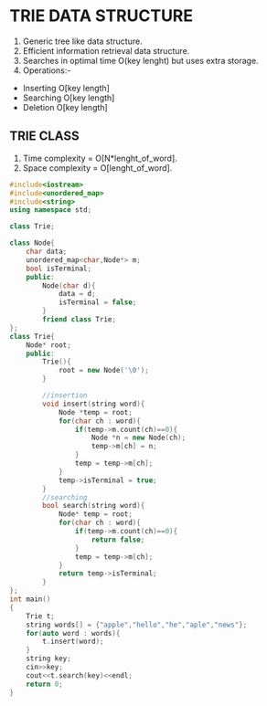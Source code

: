 # TRIE DATA STRUCTURE

1. Generic tree like data structure.
2. Efficient information retrieval data structure.
3. Searches in optimal time O(key lenght) but uses extra storage.
4. Operations:-
* Inserting O[key length]
* Searching O[key length]
* Deletion O[key length]

## TRIE CLASS

1. Time complexity = O[N*lenght_of_word].
2. Space complexity = O[lenght_of_word].

```C++
#include<iostream>
#include<unordered_map>
#include<string>
using namespace std;

class Trie;

class Node{
    char data;
    unordered_map<char,Node*> m;
    bool isTerminal;
    public:
        Node(char d){
            data = d;
            isTerminal = false;
        }
        friend class Trie;
};
class Trie{
    Node* root;
    public:
        Trie(){
            root = new Node('\0');
        }

        //insertion
        void insert(string word){
            Node *temp = root;
            for(char ch : word){
                if(temp->m.count(ch)==0){
                    Node *n = new Node(ch);
                    temp->m[ch] = n;
                }
                temp = temp->m[ch];
            }
            temp->isTerminal = true;
        }
        //searching
        bool search(string word){
            Node* temp = root;
            for(char ch : word){
                if(temp->m.count(ch)==0){
                    return false;
                }
                temp = temp->m[ch];
            }
            return temp->isTerminal;
        }
};
int main()
{
    Trie t;
    string words[] = {"apple","hello","he","aple","news"};
    for(auto word : words){
        t.insert(word);
    }
    string key;
    cin>>key;
    cout<<t.search(key)<<endl;
    return 0;
}
```